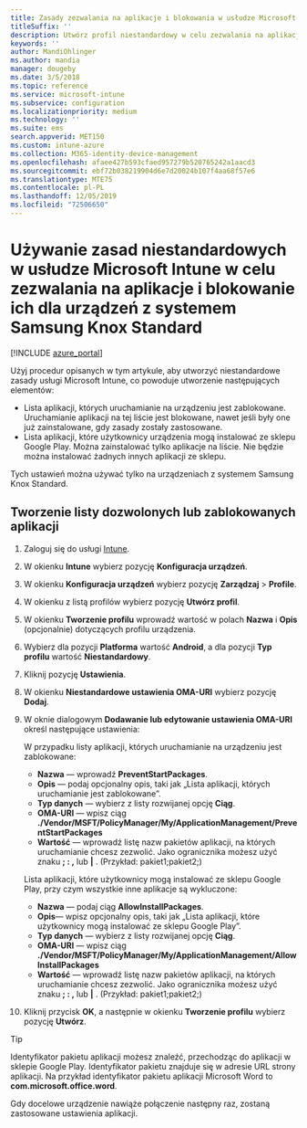 ```yaml
---
title: Zasady zezwalania na aplikacje i blokowania w usłudze Microsoft Intune dla systemu Samsung Knox
titleSuffix: ''
description: Utwórz profil niestandardowy w celu zezwalania na aplikacje i blokowanie ich na urządzeniach z systemem Samsung Knox Standard.
keywords: ''
author: MandiOhlinger
ms.author: mandia
manager: dougeby
ms.date: 3/5/2018
ms.topic: reference
ms.service: microsoft-intune
ms.subservice: configuration
ms.localizationpriority: medium
ms.technology: ''
ms.suite: ems
search.appverid: MET150
ms.custom: intune-azure
ms.collection: M365-identity-device-management
ms.openlocfilehash: afaee427b593cfaed957279b520765242a1aacd3
ms.sourcegitcommit: ebf72b038219904d6e7d20024b107f4aa68f57e6
ms.translationtype: MTE75
ms.contentlocale: pl-PL
ms.lasthandoff: 12/05/2019
ms.locfileid: "72506650"
---
```

# <a name="use-custom-policies-in-microsoft-intune-to-allow-and-block-apps-for-samsung-knox-standard-devices"></a>Używanie zasad niestandardowych w usłudze Microsoft Intune w celu zezwalania na aplikacje i blokowanie ich dla urządzeń z systemem Samsung Knox Standard 

[!INCLUDE [azure_portal](../includes/azure_portal.md)]

Użyj procedur opisanych w tym artykule, aby utworzyć niestandardowe zasady usługi Microsoft Intune, co powoduje utworzenie następujących elementów:

- Lista aplikacji, których uruchamianie na urządzeniu jest zablokowane. Uruchamianie aplikacji na tej liście jest blokowane, nawet jeśli były one już zainstalowane, gdy zasady zostały zastosowane.
- Lista aplikacji, które użytkownicy urządzenia mogą instalować ze sklepu Google Play. Można zainstalować tylko aplikacje na liście. Nie będzie można instalować żadnych innych aplikacji ze sklepu.

Tych ustawień można używać tylko na urządzeniach z systemem Samsung Knox Standard.

## <a name="create-an-allowed-or-blocked-app-list"></a>Tworzenie listy dozwolonych lub zablokowanych aplikacji

1. Zaloguj się do usługi [Intune](https://go.microsoft.com/fwlink/?linkid=2090973).
3. W okienku **Intune** wybierz pozycję **Konfiguracja urządzeń**.
2. W okienku **Konfiguracja urządzeń** wybierz pozycję **Zarządzaj** > **Profile**.
2. W okienku z listą profilów wybierz pozycję **Utwórz profil**.
3. W okienku **Tworzenie profilu** wprowadź wartość w polach **Nazwa** i **Opis** (opcjonalnie) dotyczących profilu urządzenia.
2. Wybierz dla pozycji **Platforma** wartość **Android**, a dla pozycji **Typ profilu** wartość **Niestandardowy**.
3. Kliknij pozycję **Ustawienia**.
3. W okienku **Niestandardowe ustawienia OMA-URI** wybierz pozycję **Dodaj**.
4. W oknie dialogowym **Dodawanie lub edytowanie ustawienia OMA-URI** określ następujące ustawienia:

   W przypadku listy aplikacji, których uruchamianie na urządzeniu jest zablokowane:

   - **Nazwa** — wprowadź **PreventStartPackages**.
   - **Opis** — podaj opcjonalny opis, taki jak „Lista aplikacji, których uruchamianie jest zablokowane”.
   - **Typ danych** — wybierz z listy rozwijanej opcję **Ciąg**.
   - **OMA-URI** — wpisz ciąg **./Vendor/MSFT/PolicyManager/My/ApplicationManagement/PreventStartPackages**
   - **Wartość** — wprowadź listę nazw pakietów aplikacji, na których uruchamianie chcesz zezwolić. Jako ogranicznika możesz użyć znaku **; : ,** lub **|** . (Przykład: pakiet1;pakiet2;)

   Lista aplikacji, które użytkownicy mogą instalować ze sklepu Google Play, przy czym wszystkie inne aplikacje są wykluczone:
   - **Nazwa** — podaj ciąg **AllowInstallPackages**.
   - **Opis**— wpisz opcjonalny opis, taki jak „Lista aplikacji, które użytkownicy mogą instalować ze sklepu Google Play”.
   - **Typ danych** — wybierz z listy rozwijanej opcję **Ciąg**.
   - **OMA-URI** — wpisz ciąg **./Vendor/MSFT/PolicyManager/My/ApplicationManagement/AllowInstallPackages**
   - **Wartość** — wprowadź listę nazw pakietów aplikacji, na których uruchamianie chcesz zezwolić. Jako ogranicznika możesz użyć znaku **; : ,** lub **|** . (Przykład: pakiet1;pakiet2;)

4. Kliknij przycisk **OK**, a następnie w okienku **Tworzenie profilu** wybierz pozycję **Utwórz**.

>[!TIP]
> Identyfikator pakietu aplikacji możesz znaleźć, przechodząc do aplikacji w sklepie Google Play. Identyfikator pakietu znajduje się w adresie URL strony aplikacji. Na przykład identyfikator pakietu aplikacji Microsoft Word to **com.microsoft.office.word**.

Gdy docelowe urządzenie nawiąże połączenie następny raz, zostaną zastosowane ustawienia aplikacji.


<!---## Assign the custom profile--->
